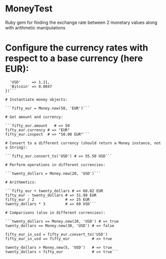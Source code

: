 # MoneyTest
Ruby gem for finding the exchange rate between 2 monetary values along with arithmetic manipulations

# Configure the currency rates with respect to a base currency (here EUR):
 
```Money.conversion_rates('EUR', {
  'USD'     => 1.11,
  'Bitcoin' => 0.0047
})```
 
# Instantiate money objects:
 
```fifty_eur = Money.new(50, 'EUR')```
 
# Get amount and currency:
 
```fifty_eur.amount   # => 50
fifty_eur.currency # => "EUR"
fifty_eur.inspect  # => "50.00 EUR"```
 
# Convert to a different currency (should return a Money instance, not a String):
 
```fifty_eur.convert_to('USD') # => 55.50 USD```
 
# Perform operations in different currencies:
 
```twenty_dollars = Money.new(20, 'USD')```
 
# Arithmetics:
 
```fifty_eur + twenty_dollars # => 68.02 EUR
fifty_eur - twenty_dollars # => 31.98 EUR
fifty_eur / 2              # => 25 EUR
twenty_dollars * 3         # => 60 USD```
 
# Comparisons (also in different currencies):
 
```twenty_dollars == Money.new(20, 'USD') # => true
twenty_dollars == Money.new(30, 'USD') # => false
 
fifty_eur_in_usd = fifty_eur.convert_to('USD')
fifty_eur_in_usd == fifty_eur          # => true
 
twenty_dollars > Money.new(5, 'USD')   # => true
twenty_dollars < fifty_eur             # => true```
